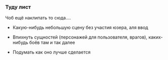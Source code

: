 ### Туду лист

Чоб ещё наклипать то сюда....

- Какую-нибудь небольшую сцену без участия юзера, аля ввод

- Впихнуть сущностей (персонажей для пользователя, врагов), каких-нибудь боёв там и так далее

- Подумать как оно лучше сделается
